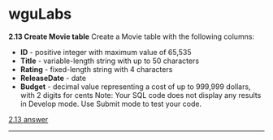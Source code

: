 # wguLabs
**2.13 Create Movie table**
Create a Movie table with the following columns:

- **ID** - positive integer with maximum value of 65,535
- **Title** - variable-length string with up to 50 characters
- **Rating** - fixed-length string with 4 characters
- **ReleaseDate** - date
- **Budget** - decimal value representing a cost of up to 999,999 dollars, with 2 digits for cents
Note: Your SQL code does not display any results in Develop mode. Use Submit mode to test your code.

[2.13 answer](https://github.com/yhsomemot/wguLabs/blob/main/answers/2.13.txt)

---

